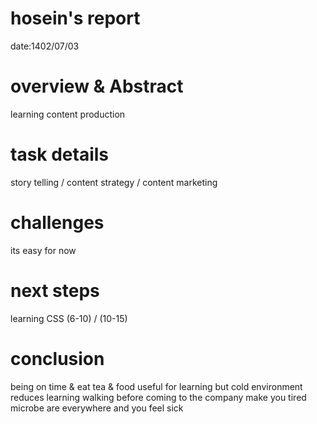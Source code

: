 # hosein's report
date:1402/07/03


# overview & Abstract
learning content production

# task details
story telling / content strategy / content marketing

# challenges
its easy for now

# next steps
learning CSS (6-10) / (10-15)


# conclusion
being on time & eat tea & food useful for learning but cold environment reduces learning walking before coming to the company make you tired microbe are everywhere and you feel sick
